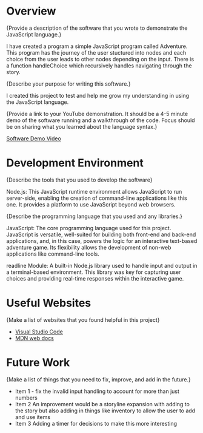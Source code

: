 # Overview


{Provide a description of the software that you wrote to demonstrate the JavaScript language.}

I have created a program a simple JavaScript program called Adventure. This program has the journey of the user stuctured into nodes and each choice from the user leads to other nodes depending on the input. There is a function handleChoice which recursively handles navigating through the story.    

{Describe your purpose for writing this software.}

I created this project to test and help me grow my understanding in using the JavaScript language. 

{Provide a link to your YouTube demonstration. It should be a 4-5 minute demo of the software running and a walkthrough of the code. Focus should be on sharing what you learned about the language syntax.}

[Software Demo Video](http://youtube.link.goes.here)

# Development Environment

{Describe the tools that you used to develop the software}

Node.js: This JavaScript runtime environment allows JavaScript to run server-side, enabling the creation of command-line applications like this one. It provides a 
platform to use JavaScript beyond web browsers.

{Describe the programming language that you used and any libraries.}

JavaScript: The core programming language used for this project. JavaScript is versatile, well-suited for building both front-end and back-end applications, and, in this case, powers the logic for an interactive text-based adventure game. Its flexibility allows the development of non-web applications like command-line tools.

readline Module: A built-in Node.js library used to handle input and output in a terminal-based environment. This library was key for capturing user choices and providing real-time responses within the interactive game. 

# Useful Websites

{Make a list of websites that you found helpful in this project}

- [Visual Studio Code](https://code.visualstudio.com/Docs/languages/javascript)
- [MDN web docs](https://developer.mozilla.org/en-US/docs/Learn/JavaScript/First_steps/What_is_JavaScript)

# Future Work

{Make a list of things that you need to fix, improve, and add in the future.}

- Item 1 - fix the invalid input handling to account for more than just numbers 
- Item 2 An improvement would be a storyline expansion with adding to the story but also adding in things like inventory to allow the user to add and use items
- Item 3 Adding a timer for decisions to make this more interesting 